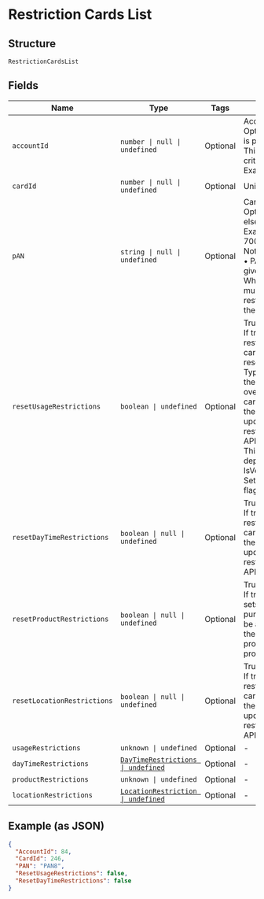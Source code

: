 
# Restriction Cards List

## Structure

`RestrictionCardsList`

## Fields

| Name | Type | Tags | Description |
|  --- | --- | --- | --- |
| `accountId` | `number \| null \| undefined` | Optional | Account ID of the customer.<br>Optional if AccountNumber is passed, else Mandatory.<br>This input is a search criterion, if given.<br>Example: 123456 |
| `cardId` | `number \| null \| undefined` | Optional | Unique Card Id |
| `pAN` | `string \| null \| undefined` | Optional | Card PAN.<br>Optional if CardId is given, else mandatory.<br>Example: 7002051006629890645<br>Note:<br>•    PAN is ignored if CardId is given.<br>When PAN matches with multiple cards, the restriction will be applied on the latest issued card. |
| `resetUsageRestrictions` | `boolean \| undefined` | Optional | True/False.<br>If true, the usage restrictions applied on the card in Gateway will be reset to Customer Card Type level max limits, if there are no customer level overrides available then OU card type max limits. Else, the card restrictions will be updated with the usage restrictions provided in the API.<br>This property is not dependent on IsVelocityCeiling or SetDefaultOnVelocityUpdate flags. |
| `resetDayTimeRestrictions` | `boolean \| null \| undefined` | Optional | True/False.<br>If true, the Day/Time restrictions applied on the card will be deleted. Else, the card restrictions will be updated with the day/time restrictions provided in the API. |
| `resetProductRestrictions` | `boolean \| null \| undefined` | Optional | True/False.<br>If true, Default fuel/non-fuel sets configured at the purchase category level will be applied to the card. Else, the card will be applied with product restrictions provided in the API. |
| `resetLocationRestrictions` | `boolean \| null \| undefined` | Optional | True/False.<br>If true, the location restrictions applied on the card will be deleted. Else, the card restrictions will be updated with the location restrictions provided in the API. |
| `usageRestrictions` | `unknown \| undefined` | Optional | - |
| `dayTimeRestrictions` | [`DayTimeRestrictions \| undefined`](../../doc/models/day-time-restrictions.md) | Optional | - |
| `productRestrictions` | `unknown \| undefined` | Optional | - |
| `locationRestrictions` | [`LocationRestriction \| undefined`](../../doc/models/location-restriction.md) | Optional | - |

## Example (as JSON)

```json
{
  "AccountId": 84,
  "CardId": 246,
  "PAN": "PAN8",
  "ResetUsageRestrictions": false,
  "ResetDayTimeRestrictions": false
}
```


